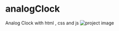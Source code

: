# analogClock
 Analog Clock with html , css and js
![project image](https://github.com/user-attachments/assets/d8bfb8d0-58d5-47cb-843d-772775bdc00c)
